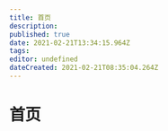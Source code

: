 ```yaml
---
title: 首页
description: 
published: true
date: 2021-02-21T13:34:15.964Z
tags: 
editor: undefined
dateCreated: 2021-02-21T08:35:04.264Z
---
```


# 首页